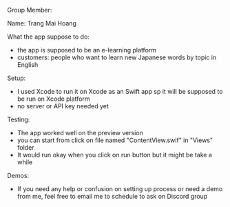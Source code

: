 Group Member: 

Name: Trang Mai Hoang

What the app suppose to do: 
- the app is supposed to be an e-learning platform 
- customers: people who want to learn new Japanese words by topic in English

Setup:
- I used Xcode to run it on Xcode as an Swift app sp it will be supposed to be run on Xcode platform
- no server or API key needed yet

Testing: 
- The app worked well on the preview version
- you can start from click on file named "ContentView.swif" in "Views" folder
- It would run okay when you click on run button but it might be take a while

Demos:
- If you need any help or confusion on setting up process or need a demo from me, feel free to email me to schedule to ask on Discord group


